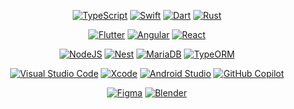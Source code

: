 <div align="center">

<!---
[![CSS](https://img.shields.io/badge/CSS-1572B6?logo=css3&logoColor=fff)](#)
[![HTML](https://img.shields.io/badge/HTML-%23E34F26.svg?logo=html5&logoColor=white)](#)
[![JavaScript](https://img.shields.io/badge/JavaScript-F7DF1E?logo=javascript&logoColor=000)](#)
-->
[![TypeScript](https://img.shields.io/badge/TypeScript-3178C6?logo=typescript&logoColor=fff)](#) [![Swift](https://img.shields.io/badge/Swift-F54A2A?logo=swift&logoColor=white)](#)
[![Dart](https://img.shields.io/badge/Dart-%230175C2.svg?logo=dart&logoColor=white)](#)
[![Rust](https://img.shields.io/badge/Rust-%23000000.svg?e&logo=rust&logoColor=white)](#)


[![Flutter](https://img.shields.io/badge/Flutter-02569B?logo=flutter&logoColor=fff)](#) [![Angular](https://img.shields.io/badge/Angular-%23DD0031.svg?logo=angular&logoColor=white)](#)
[![React](https://img.shields.io/badge/React-%2320232a.svg?logo=react&logoColor=%2361DAFB)](#)


[![NodeJS](https://img.shields.io/badge/Node.js-6DA55F?logo=node.js&logoColor=white)](#)
[![Nest](https://img.shields.io/badge/Nest.js-%23E0234E.svg?logo=nestjs&logoColor=white)](#)
[![MariaDB](https://img.shields.io/badge/MariaDB-003545?logo=mariadb&logoColor=white)](#)
[![TypeORM](https://img.shields.io/badge/TypeORM-FE0803?logo=typeorm&logoColor=fff)](#)

[![Visual Studio Code](https://custom-icon-badges.demolab.com/badge/VS%20Code-0078d7.svg?logo=vsc&logoColor=white)](#)
[![Xcode](https://img.shields.io/badge/Xcode-007ACC?logo=Xcode&logoColor=white)](#)
[![Android Studio](https://img.shields.io/badge/Android%20Studio-6ea25e?logo=androidstudio&logoColor=white)](#)
[![GitHub Copilot](https://img.shields.io/badge/GitHub%20Copilot-000?logo=githubcopilot&logoColor=fff)](#)



[![Figma](https://img.shields.io/badge/Figma-F24E1E?logo=figma&logoColor=white)](#)
[![Blender](https://img.shields.io/badge/Blender-%23F5792A.svg?logo=blender&logoColor=white)](#)



<!---

[![Ko-fi](https://img.shields.io/badge/Ko--fi-FF5E5B?logo=ko-fi&logoColor=white)](#)

[![Less](https://img.shields.io/badge/Less-1D365D?logo=less&logoColor=fff)](#)

[![Sass](https://img.shields.io/badge/Sass-C69?logo=sass&logoColor=fff)](#)

[![Steam](https://img.shields.io/badge/Steam-%23000000.svg?logo=steam&logoColor=white)](#)

[![macOS](https://img.shields.io/badge/macOS-000000?logo=apple&logoColor=F0F0F0)](#)

[![Ubuntu](https://img.shields.io/badge/Ubuntu-E95420?logo=ubuntu&logoColor=white)](#)

[![Windows](https://custom-icon-badges.demolab.com/badge/Windows-0078D6?logo=windows11&logoColor=white)](#)

-->

  
</div>
